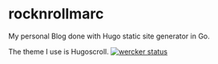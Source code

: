 # rocknrollmarc
My personal Blog done with Hugo static site generator in Go.

The theme I use is Hugoscroll.
[![wercker status](https://app.wercker.com/status/d0fe05d5b6a9e8415df5ef12a4a43d8b/m "wercker status")](https://app.wercker.com/project/bykey/d0fe05d5b6a9e8415df5ef12a4a43d8b)
